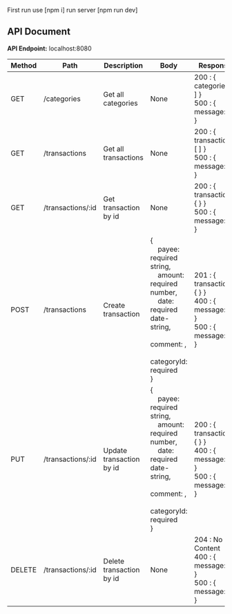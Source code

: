 First run use [npm i]
run server [npm run dev]
## API Document

**API Endpoint:** localhost:8080

| Method | Path                | Description                | Body                           | Response |
|--------|---------------------|----------------------------|--------------------------------|----------|
| GET    | /categories         | Get all categories         | None                           | 200 : { categories: [ ] }<br/>500 : { message: "" } |
| GET    | /transactions       | Get all transactions       | None                           | 200 : { transactions: [ ] }<br/>500 : { message: "" } |
| GET    | /transactions/:id   | Get transaction by id      | None                           | 200 : { transaction: { } }<br/>500 : { message: "" } |
| POST   | /transactions       | Create transaction         | {<br/>&nbsp;&nbsp;&nbsp; payee: required string,<br/>&nbsp;&nbsp;&nbsp; amount: required number,<br/>&nbsp;&nbsp;&nbsp; date: required date-string,<br/>&nbsp;&nbsp;&nbsp; comment: ,<br/>&nbsp;&nbsp;&nbsp; categoryId: required<br/>} | 201 : { transaction: { } }<br/>400 : { message: "" }<br/>500 : { message: "" } |
| PUT    | /transactions/:id   | Update transaction by id   | {<br/>&nbsp;&nbsp;&nbsp; payee: required string,<br/>&nbsp;&nbsp;&nbsp; amount: required number,<br/>&nbsp;&nbsp;&nbsp; date: required date-string,<br/>&nbsp;&nbsp;&nbsp; comment: ,<br/>&nbsp;&nbsp;&nbsp; categoryId: required<br/>} | 200 : { transaction: { } }<br/>400 : { message: "" }<br/>500 : { message: "" } |
| DELETE | /transactions/:id   | Delete transaction by id   | None                           | 204 : No Content<br/>400 : { message: "" }<br/>500 : { message: "" } |
